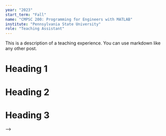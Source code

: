 ```yaml
---
year: "2023"
start_term: "Fall"
name: "CMPSC 200: Programming for Engineers with MATLAB"
institute: "Pennsylvania State University"
role: "Teaching Assistant"
---
```


This is a description of a teaching experience. You can use markdown like any other post.

Heading 1
======

Heading 2
======

Heading 3
======
 -->